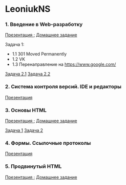 # LeoniukNS

### 1. Введение в Web-разработку

[Презентация ;](https://docs.google.com/presentation/d/1zfDRP1nq9DJJbuWsHeGOGXB_qqSscd-lUq0fVfs7E0o/edit)
[Домашнее задание](https://github.com/AdukarIT/_Tasks_/blob/master/task1.pdf)

Задача 1:

- 1.1 301 Moved Permanently
- 1.2 VK
- 1.3 Перенаправление на https://www.google.com/

[Задача 2.1](https://jsfiddle.net/RainyNick/pcjmwtz6/)
[Задача 2.2](https://jsfiddle.net/RainyNick/q2p7xhbL/)

### 2. Система контроля версий. IDE и редакторы

[Презентация](https://docs.google.com/presentation/d/1M50_SoNbUufRwT_sYNnCDfVGrf48aAsivAaSQh1pKdk/edit)

### 3. Основы HTML

[Презентация ;](https://docs.google.com/presentation/d/1WgUWIp_JkCTRVB6V4jDXOt1cN694DYananXn-s5GSOg/edit)
[Домашнее задание](https://github.com/AdukarIT/_Tasks_/blob/master/HTML-bases.md)

[Задача 1](https://github.com/AdukarIT/LeoniukNS/tree/master/Repair%20service)
[Задача 2](https://github.com/AdukarIT/LeoniukNS/tree/master/Equipment%20shop)

### 4. Формы. Ссылочные протоколы

[Презентация](https://docs.google.com/presentation/d/11sfdZrM2wLuw6472JCh6ijq3uD19o1rWXlQNB0rqbOw/edit)

### 5. Продвинутый HTML

[Презентация ;](https://docs.google.com/presentation/d/1DOHVcTDGGR2L0QjvXatpW5fyryKqAgU9T7Z7doGmSlc/edit)
[Домашнее задание](https://github.com/AdukarIT/_Tasks_/blob/master/HTML-advance.md)

